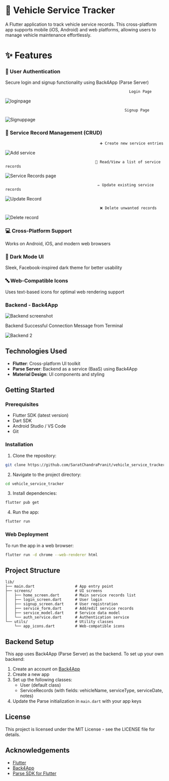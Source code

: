 # 🚗 Vehicle Service Tracker

A Flutter application to track vehicle service records. This cross-platform app supports mobile (iOS, Android) and web platforms, allowing users to manage vehicle maintenance effortlessly.

# ✨ Features

### 🔐 User Authentication

   Secure login and signup functionality using Back4App (Parse Server)
   
                                                           Login Page 
   ![loginpage](https://github.com/user-attachments/assets/ad166d49-e856-47b8-aa47-5c313b6f1b19)
   
                                                         Signup Page 
   ![Signuppage](https://github.com/user-attachments/assets/9cdb12f7-4768-4513-a85b-8ab97d54c6d6)

   

### 🧾 Service Record Management (CRUD)

                                              ➕ Create new service entries
   

 ![Add service](https://github.com/user-attachments/assets/439dc83e-22d1-4df6-bba7-c8470f281569)
 
                                            📖 Read/View a list of service records

   ![Service Records page ](https://github.com/user-attachments/assets/9c8379e1-daa1-4f6f-a638-06592f9e359a)


                                             ✏️ Update existing service records

 ![Update Record](https://github.com/user-attachments/assets/27a2032c-5134-40a6-a63f-564e197acc99)


                                              ❌ Delete unwanted records

 ![Delete record](https://github.com/user-attachments/assets/802c5641-d0b3-43b8-b4a3-6f0341a7072f)



### 💻 Cross-Platform Support

  Works on Android, iOS, and modern web browsers

### 🌙 Dark Mode UI

   Sleek, Facebook-inspired dark theme for better usability

### 🔤 Web-Compatible Icons

   Uses text-based icons for optimal web rendering support
   
### Backend - Back4App 

   ![Backend screenshot](https://github.com/user-attachments/assets/a6445d04-d318-4161-a10a-07c7e584f1c7)

   Backend Successful Connection Message from Terminal 

   ![Backend 2](https://github.com/user-attachments/assets/67d5f28c-8ddc-46df-8469-54357ea16e60)


## Technologies Used

- **Flutter**: Cross-platform UI toolkit
- **Parse Server**: Backend as a service (BaaS) using Back4App
- **Material Design**: UI components and styling

## Getting Started

### Prerequisites

- Flutter SDK (latest version)
- Dart SDK
- Android Studio / VS Code
- Git

### Installation

1. Clone the repository:
```bash
git clone https://github.com/SaratChandraPranit/vehicle_service_tracker.git
```

2. Navigate to the project directory:
```bash
cd vehicle_service_tracker
```

3. Install dependencies:
```bash
flutter pub get
```

4. Run the app:
```bash
flutter run
```

### Web Deployment

To run the app in a web browser:

```bash
flutter run -d chrome --web-renderer html
```

## Project Structure

```
lib/
├── main.dart                  # App entry point
├── screens/                   # UI screens
│   ├── home_screen.dart       # Main service records list
│   ├── login_screen.dart      # User login
│   ├── signup_screen.dart     # User registration
│   ├── service_form.dart      # Add/edit service records
│   ├── service_model.dart     # Service data model
│   └── auth_service.dart      # Authentication service
└── utils/                     # Utility classes
    └── app_icons.dart         # Web-compatible icons
```

## Backend Setup

This app uses Back4App (Parse Server) as the backend. To set up your own backend:

1. Create an account on [Back4App](https://www.back4app.com/)
2. Create a new app
3. Set up the following classes:
   - User (default class)
   - ServiceRecords (with fields: vehicleName, serviceType, serviceDate, notes)
4. Update the Parse initialization in `main.dart` with your app keys


## License

This project is licensed under the MIT License - see the LICENSE file for details.

## Acknowledgements

- [Flutter](https://flutter.dev/)
- [Back4App](https://www.back4app.com/)
- [Parse SDK for Flutter](https://pub.dev/packages/parse_server_sdk_flutter)

